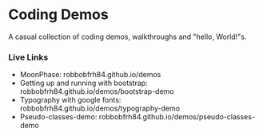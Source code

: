 # Coding Demos
A casual collection of coding demos, walkthroughs and "hello, World!"s.

### Live Links
* MoonPhase: robbobfrh84.github.io/demos
* Getting up and running with bootstrap:  robbobfrh84.github.io/demos/bootstrap-demo
* Typography with google fonts: robbobfrh84.github.io/demos/typography-demo
* Pseudo-classes-demo: robbobfrh84.github.io/demos/pseudo-classes-demo
